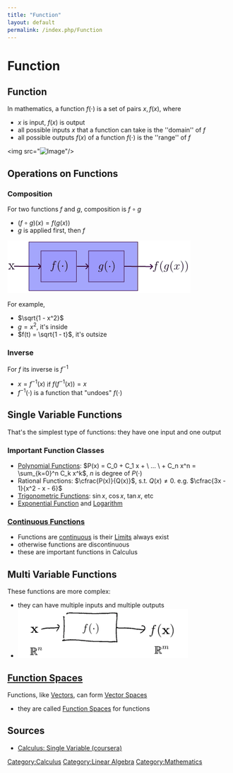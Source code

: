 ```yaml
---
title: "Function"
layout: default
permalink: /index.php/Function
---
```


# Function

## Function
In mathematics, a function $f(\cdot)$ is a set of pairs $x, f(x)$, where
- $x$ is input, $f(x)$ is output 
- all possible inputs $x$ that a function can take is the ''domain'' of $f$
- all possible outputs $f(x)$ of a function $f(\cdot)$ is the ''range'' of $f$

<img src="<img src="http://alexeygrigorev.com/wiki-figures/crs/calc/function.svg" alt="Image">"/>

## Operations on Functions
### Composition
For two functions $f$ and $g$, composition is $f \circ g$
- $(f \circ g) (x) = f(g(x))$
- $g$ is applied first, then $f$ 

<img src="https://raw.githubusercontent.com/alexeygrigorev/wiki-figures/master/crs/calc/composite.png" alt="Image">


For example, 
- $\sqrt{1 - x^2}$
- $g = x^2$, it's inside
- $f(t) = \sqrt{1 - t}$, it's outsize


### Inverse
For $f$ its inverse is $f^{-1}$
- $x = f^{-1}(x)$  if $f(f^{-1}(x)) = x$
- $f^{-1}(\cdot)$ is a function that "undoes" $f(\cdot)$



## Single Variable Functions
That's the simplest type of functions: they have one input and one output

### Important Function Classes
- [Polynomial Functions](Polynomial_Functions): $P(x) = C_0 + C_1 x + \ ... \ + C_n x^n = \sum_{k=0}^n C_k x^k$, $n$ is degree of $P(\cdot)$
- Rational Functions: $\cfrac{P(x)}{Q(x)}$, s.t. $Q(x) \ne 0$. e.g. $\cfrac{3x - 1}{x^2 - x - 6}$
- [Trigonometric Functions](Trigonometric_Functions): $\sin x$, $\cos x$, $\tan x$, etc
- [Exponential Function](Exponential_Function) and [Logarithm](Logarithm)

### [Continuous Functions](Continuous_Functions)
- Functions are [continuous](Continuous_Functions) is their [Limits](Limits) always exist
- otherwise functions are discontinuous 
- these are important functions in Calculus


## Multi Variable Functions
These functions are more complex:
- they can have multiple inputs and multiple outputs
- <img src="https://raw.githubusercontent.com/alexeygrigorev/wiki-figures/master/crs/calc/function-multi.png" alt="Image">

## [Function Spaces](Function_Spaces)
Functions, like [Vectors](Vectors), can form [Vector Spaces](Vector_Spaces)
- they are called [Function Spaces](Function_Spaces) for functions


## Sources
- [Calculus: Single Variable (coursera)](Calculus__Single_Variable_(coursera))

[Category:Calculus](Category_Calculus)
[Category:Linear Algebra](Category_Linear_Algebra)
[Category:Mathematics](Category_Mathematics)